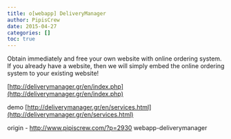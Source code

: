 ```yaml
---
title: o[webapp] DeliveryManager
author: PipisCrew
date: 2015-04-27
categories: []
toc: true
---
```


Obtain immediately and free your own website with online ordering system. If you already have a website, then we will simply embed the online ordering system to your existing website!

[http://deliverymanager.gr/en/index.php](http://deliverymanager.gr/en/index.php)

demo 
[http://deliverymanager.gr/en/services.html](http://deliverymanager.gr/en/services.html)

origin - http://www.pipiscrew.com/?p=2930 webapp-deliverymanager